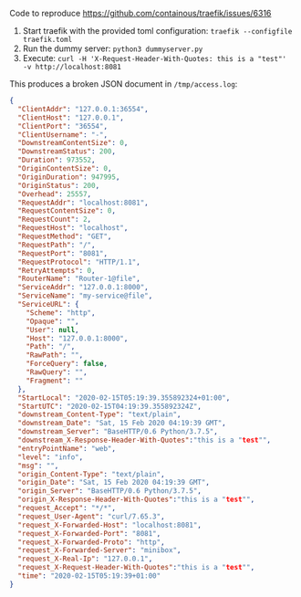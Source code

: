 Code to reproduce https://github.com/containous/traefik/issues/6316

1. Start traefik with the provided toml configuration: `traefik --configfile traefik.toml`
1. Run the dummy server: `python3 dummyserver.py`
1. Execute: `curl -H 'X-Request-Header-With-Quotes: this is a "test"'  -v http://localhost:8081`


This produces a broken JSON document in `/tmp/access.log`:

```json
{
  "ClientAddr": "127.0.0.1:36554",
  "ClientHost": "127.0.0.1",
  "ClientPort": "36554",
  "ClientUsername": "-",
  "DownstreamContentSize": 0,
  "DownstreamStatus": 200,
  "Duration": 973552,
  "OriginContentSize": 0,
  "OriginDuration": 947995,
  "OriginStatus": 200,
  "Overhead": 25557,
  "RequestAddr": "localhost:8081",
  "RequestContentSize": 0,
  "RequestCount": 2,
  "RequestHost": "localhost",
  "RequestMethod": "GET",
  "RequestPath": "/",
  "RequestPort": "8081",
  "RequestProtocol": "HTTP/1.1",
  "RetryAttempts": 0,
  "RouterName": "Router-1@file",
  "ServiceAddr": "127.0.0.1:8000",
  "ServiceName": "my-service@file",
  "ServiceURL": {
    "Scheme": "http",
    "Opaque": "",
    "User": null,
    "Host": "127.0.0.1:8000",
    "Path": "/",
    "RawPath": "",
    "ForceQuery": false,
    "RawQuery": "",
    "Fragment": ""
  },
  "StartLocal": "2020-02-15T05:19:39.355892324+01:00",
  "StartUTC": "2020-02-15T04:19:39.355892324Z",
  "downstream_Content-Type": "text/plain",
  "downstream_Date": "Sat, 15 Feb 2020 04:19:39 GMT",
  "downstream_Server": "BaseHTTP/0.6 Python/3.7.5",
  "downstream_X-Response-Header-With-Quotes":"this is a "test"",
  "entryPointName": "web",
  "level": "info",
  "msg": "",
  "origin_Content-Type": "text/plain",
  "origin_Date": "Sat, 15 Feb 2020 04:19:39 GMT",
  "origin_Server": "BaseHTTP/0.6 Python/3.7.5",
  "origin_X-Response-Header-With-Quotes":"this is a "test"",
  "request_Accept": "*/*",
  "request_User-Agent": "curl/7.65.3",
  "request_X-Forwarded-Host": "localhost:8081",
  "request_X-Forwarded-Port": "8081",
  "request_X-Forwarded-Proto": "http",
  "request_X-Forwarded-Server": "minibox",
  "request_X-Real-Ip": "127.0.0.1",
  "request_X-Request-Header-With-Quotes":"this is a "test"",
  "time": "2020-02-15T05:19:39+01:00"
}


```
